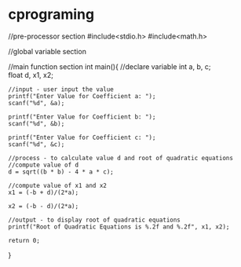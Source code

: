 # cprograming
//pre-processor section 
#include<stdio.h>
#include<math.h>

//global variable section 

//main function section 
int main(){
    //declare variable
    int a, b, c;  
    float d, x1, x2; 

    //input - user input the value
    printf("Enter Value for Coefficient a: "); 
    scanf("%d", &a); 

    printf("Enter Value for Coefficient b: "); 
    scanf("%d", &b);

    printf("Enter Value for Coefficient c: ");
    scanf("%d", &c); 

    //process - to calculate value d and root of quadratic equations 
    //compute value of d
    d = sqrt((b * b) - 4 * a * c);

    //compute value of x1 and x2
    x1 = (-b + d)/(2*a); 

    x2 = (-b - d)/(2*a);

    //output - to display root of quadratic equations
    printf("Root of Quadratic Equations is %.2f and %.2f", x1, x2);

    return 0;
}
